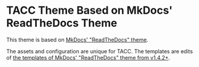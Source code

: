 # TACC Theme Based on MkDocs' ReadTheDocs Theme

This theme is based on [MkDocs' "ReadTheDocs" theme](https://www.mkdocs.org/user-guide/choosing-your-theme/#readthedocs).

The assets and configuration are unique for TACC. The templates are edits of [the templates of MkDocs' "ReadTheDocs" theme from v1.4.2+](https://github.com/mkdocs/mkdocs/blob/1.4.2/mkdocs/themes/readthedocs/).
